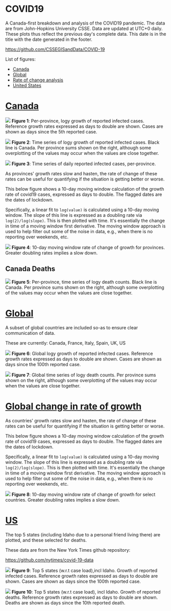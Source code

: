 # COVID19
A Canada-first breakdown and analysis of the COVID19 pandemic. The data are from John-Hopkins University CSSE. Data are updated at UTC+0 daily. These plots thus reflect the previous day's complete data. This date is in the title with the date generated in the footer.

https://github.com/CSSEGISandData/COVID-19

List of figures:
- [Canada](#canada)
- [Global](#global)
- [Rate of change analysis](#growth)
- [United States](#US)

# [Canada](#canada)

![](Canada_exp.png)
**Figure 1**: Per-province, logy growth of reported infected cases. Reference growth rates expressed as days to double are shown. Cases are shown as days since the 5th reported case. 

![](Canada.png)
**Figure 2**: Time series of logy growth of reported infected cases. Black line is Canada. Per province sums shown on the right, although some overplotting of the values may occur when the values are close together.

![](Canada_dailycases.png)
**Figure 3**: Time series of daily reported infected cases, per-province. 


As provinces' growth rates slow and hasten, the rate of change of these rates can be useful for quantifying if the situation is getting better or worse.

This below figure shows a 10-day moving window calculation of the growth rate of covid19 cases, expressed as days to double. The flagged dates are the dates of lockdown.

Specifically, a linear fit to `log(value)`  is calculated using a 10-day moving window. The slope of this line is expressed as a doubling rate via `log(2)/log(slope)`. This is then plotted with time. It's essentially the change in time of a moving window first derivative. The moving window approach is used to help filter out some of the noise in data, e.g., when there is no reporting over weekends, etc.

![](Canda_exp_rates.png)
**Figure 4**: 10-day moving window rate of change of growth for provinces. Greater doubling rates implies a slow down.

## Canada Deaths ##
![](Cad_deaths.png)
**Figure 5**: Per-province, time series of logy death counts. Black line is Canada. Per province sums shown on the right, although some overplotting of the values may occur when the values are close together.

# [Global](#global)
A subset of global countries are included so-as to ensure clear communication of data. 

These are currently: Canada, France, Italy, Spain, UK, US

![](World_exp.png)
**Figure 6**: Global logy growth  of reported infected cases. Reference growth rates expressed as days to double are shown. Cases are shown as days since the 100th reported case. 

![](World_deaths_since10th.png)
**Figure 7**: Global time series of logy death counts. Per province sums shown on the right, although some overplotting of the values may occur when the values are close together.

# [Global change in rate of growth](#growth)

As countries' growth rates slow and hasten, the rate of change of these rates can be useful for quantifying if the situation is getting better or worse.

This below figure shows a 10-day moving window calculation of the growth rate of covid19 cases, expressed as days to double. The flagged dates are the dates of lockdown.

Specifically, a linear fit to `log(value)`  is calculated using a 10-day moving window. The slope of this line is expressed as a doubling rate via `log(2)/log(slope)`. This is then plotted with time. It's essentially the change in time of a moving window first derivative. The moving window approach is used to help filter out some of the noise in data, e.g., when there is no reporting over weekends, etc.

![](World_movingwindow_growth.png)
**Figure 8**: 10-day moving window rate of change of growth for select countries. Greater doubling rates implies a slow down.


# [US](#US)

The top 5 states (including Idaho due to a personal friend living there) are plotted, and these selected for deaths.

These data are from the New York Times github repository:

https://github.com/nytimes/covid-19-data

![](selectStates_exp.png)
**Figure 9**: Top 5 states (w.r.t case load),incl Idaho. Growth of reported infected cases. Reference growth rates expressed as days to double are shown. Cases are shown as days since the 100th reported case. 

![](selectStates_deaths.png)
**Figure 10**: Top 5 states (w.r.t case load), incl Idaho. Growth of reported deaths. Reference growth rates expressed as days to double are shown. Deaths are shown as days since the 10th reported death. 






